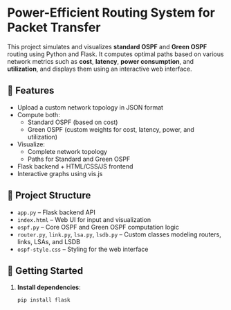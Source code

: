 # Power-Efficient Routing System for Packet Transfer

This project simulates and visualizes **standard OSPF** and **Green OSPF** routing using Python and Flask. It computes optimal paths based on various network metrics such as **cost**, **latency**, **power consumption**, and **utilization**, and displays them using an interactive web interface.

## 🔧 Features

- Upload a custom network topology in JSON format
- Compute both:
  - Standard OSPF (based on cost)
  - Green OSPF (custom weights for cost, latency, power, and utilization)
- Visualize:
  - Complete network topology
  - Paths for Standard and Green OSPF
- Flask backend + HTML/CSS/JS frontend
- Interactive graphs using vis.js

## 📁 Project Structure

- `app.py` – Flask backend API
- `index.html` – Web UI for input and visualization
- `ospf.py` – Core OSPF and Green OSPF computation logic
- `router.py`, `link.py`, `lsa.py`, `lsdb.py` – Custom classes modeling routers, links, LSAs, and LSDB
- `ospf-style.css` – Styling for the web interface

## 🚀 Getting Started

1. **Install dependencies**:
   ```bash
   pip install flask
